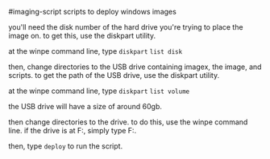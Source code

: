 #imaging-script
scripts to deploy windows images

you'll need the disk number of the hard drive you're trying to place the image on.
to get this, use the diskpart utility.

at the winpe command line, type
`diskpart`
`list disk`

then, change directories to the USB drive containing imagex, the image, and scripts.
to get the path of the USB drive, use the diskpart utility.

at the winpe command line, type
`diskpart`
`list volume`

the USB drive will have a size of around 60gb.

then change directories to the drive.
to do this, use the winpe command line.
if the drive is at F:, simply type F:.

then, type `deploy` to run the script.

